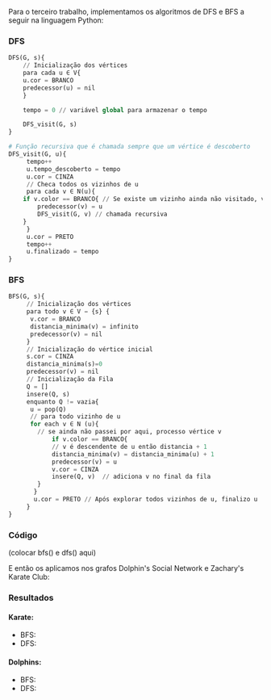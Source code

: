 Para o terceiro trabalho, implementamos os algoritmos de DFS e BFS a seguir na linguagem Python:

### DFS
```python
DFS(G, s){
    // Inicialização dos vértices
    para cada u ∈ V{
	u.cor = BRANCO
	predecessor(u) = nil
    }

    tempo = 0 // variável global para armazenar o tempo

    DFS_visit(G, s)
}

# Função recursiva que é chamada sempre que um vértice é descoberto
DFS_visit(G, u){
     tempo++
     u.tempo_descoberto = tempo
     u.cor = CINZA
     // Checa todos os vizinhos de u
     para cada v ∈ N(u){
	if v.color == BRANCO{ // Se existe um vizinho ainda não visitado, visite
	    predecessor(v) = u
	    DFS_visit(G, v) // chamada recursiva
	}
     }
     u.cor = PRETO
     tempo++
     u.finalizado = tempo
}
```

### BFS

```python
BFS(G, s){
     // Inicialização dos vértices
     para todo v ∈ V − {s} {
	  v.cor = BRANCO
	  distancia_minima(v) = infinito
	  predecessor(v) = nil
     }
     // Inicialização do vértice inicial
     s.cor = CINZA
     distancia_minima(s)=0
     predecessor(v) = nil
     // Inicialização da Fila
     Q = []
     insere(Q, s)
     enquanto Q != vazia{
	  u = pop(Q)
	  // para todo vizinho de u
	  for each v ∈ N (u){ 
		// se ainda não passei por aqui, processo vértice v
	        if v.color == BRANCO{
		    // v é descendente de u então distancia + 1
		    distancia_minima(v) = distancia_minima(u) + 1
		    predecessor(v) = u
		    v.cor = CINZA
		    insere(Q, v)  // adiciona v no final da fila
		}
	   }
	   u.cor = PRETO // Após explorar todos vizinhos de u, finalizo u
     }
}
```

### Código 
(colocar bfs() e dfs() aqui)

E então os aplicamos nos grafos Dolphin's Social Network e Zachary's Karate Club:

### Resultados
#### Karate:
* BFS:
* DFS:

#### Dolphins:
* BFS:
* DFS:

